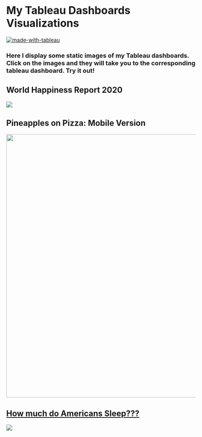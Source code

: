 # My Tableau Dashboards Visualizations
[![made-with-tableau](https://img.shields.io/badge/Made%20with-Tableau-lightblue.svg)](https://www.tableau.com/)


### Here I display some static images of my Tableau dashboards.  Click on the images and they will take you to the corresponding tableau dashboard. Try it out! ###

## World Happiness Report 2020
[![](/images/World_Happiness_Report.png)](https://public.tableau.com/app/profile/kate1758/viz/Nobel_prizes/WhoareNobelPrizewinners)

## Pineapples on Pizza: Mobile Version
<a href="https://public.tableau.com/profile/teyang.lau#!/vizhome/PizzaonPineapples/Dashboard2"><img src='images/pineapples.jpg' height = 700>

## How much do Americans Sleep???
[![](/images/Americans_Sleep.png)](https://public.tableau.com/profile/teyang.lau#!/vizhome/HowMuchDoAmericansSleep_15896996918370/Dashboard1?publish=yes)
